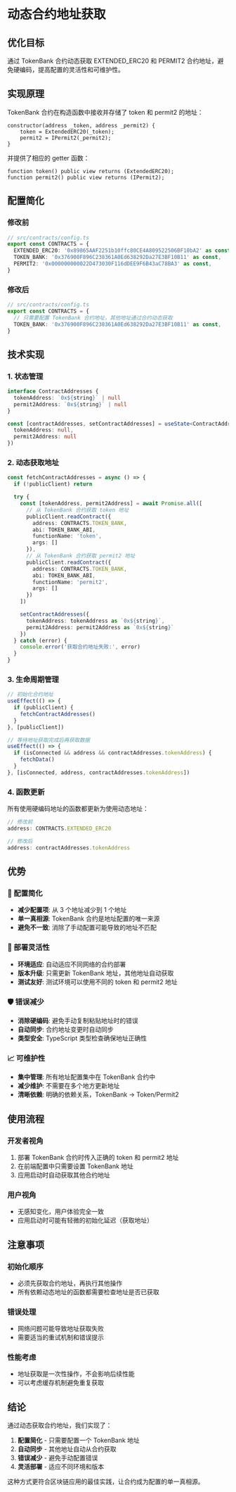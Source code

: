 # 动态合约地址获取

## 优化目标

通过 TokenBank 合约动态获取 EXTENDED_ERC20 和 PERMIT2 合约地址，避免硬编码，提高配置的灵活性和可维护性。

## 实现原理

TokenBank 合约在构造函数中接收并存储了 token 和 permit2 的地址：

```solidity
constructor(address _token, address _permit2) {
    token = ExtendedERC20(_token);
    permit2 = IPermit2(_permit2);
}
```

并提供了相应的 getter 函数：

```solidity
function token() public view returns (ExtendedERC20);
function permit2() public view returns (IPermit2);
```

## 配置简化

### 修改前
```typescript
// src/contracts/config.ts
export const CONTRACTS = {
  EXTENDED_ERC20: '0x89865AAF2251b10ffc80CE4A809522506BF10bA2' as const,
  TOKEN_BANK: '0x376900F896C238361A0Ed638292Da27E3BF10B11' as const,
  PERMIT2: '0x000000000022D473030F116dDEE9F6B43aC78BA3' as const,
}
```

### 修改后
```typescript
// src/contracts/config.ts
export const CONTRACTS = {
  // 只需要配置 TokenBank 合约地址，其他地址通过合约动态获取
  TOKEN_BANK: '0x376900F896C238361A0Ed638292Da27E3BF10B11' as const,
}
```

## 技术实现

### 1. 状态管理
```typescript
interface ContractAddresses {
  tokenAddress: `0x${string}` | null
  permit2Address: `0x${string}` | null
}

const [contractAddresses, setContractAddresses] = useState<ContractAddresses>({
  tokenAddress: null,
  permit2Address: null
})
```

### 2. 动态获取地址
```typescript
const fetchContractAddresses = async () => {
  if (!publicClient) return

  try {
    const [tokenAddress, permit2Address] = await Promise.all([
      // 从 TokenBank 合约获取 token 地址
      publicClient.readContract({
        address: CONTRACTS.TOKEN_BANK,
        abi: TOKEN_BANK_ABI,
        functionName: 'token',
        args: []
      }),
      // 从 TokenBank 合约获取 permit2 地址
      publicClient.readContract({
        address: CONTRACTS.TOKEN_BANK,
        abi: TOKEN_BANK_ABI,
        functionName: 'permit2',
        args: []
      })
    ])

    setContractAddresses({
      tokenAddress: tokenAddress as `0x${string}`,
      permit2Address: permit2Address as `0x${string}`
    })
  } catch (error) {
    console.error('获取合约地址失败:', error)
  }
}
```

### 3. 生命周期管理
```typescript
// 初始化合约地址
useEffect(() => {
  if (publicClient) {
    fetchContractAddresses()
  }
}, [publicClient])

// 等待地址获取完成后再获取数据
useEffect(() => {
  if (isConnected && address && contractAddresses.tokenAddress) {
    fetchData()
  }
}, [isConnected, address, contractAddresses.tokenAddress])
```

### 4. 函数更新
所有使用硬编码地址的函数都更新为使用动态地址：

```typescript
// 修改前
address: CONTRACTS.EXTENDED_ERC20

// 修改后
address: contractAddresses.tokenAddress
```

## 优势

### 🔧 配置简化
- **减少配置项**: 从 3 个地址减少到 1 个地址
- **单一真相源**: TokenBank 合约是地址配置的唯一来源
- **避免不一致**: 消除了手动配置可能导致的地址不匹配

### 🚀 部署灵活性
- **环境适应**: 自动适应不同网络的合约部署
- **版本升级**: 只需更新 TokenBank 地址，其他地址自动获取
- **测试友好**: 测试环境可以使用不同的 token 和 permit2 地址

### 🛡️ 错误减少
- **消除硬编码**: 避免手动复制粘贴地址时的错误
- **自动同步**: 合约地址变更时自动同步
- **类型安全**: TypeScript 类型检查确保地址正确性

### 📈 可维护性
- **集中管理**: 所有地址配置集中在 TokenBank 合约中
- **减少维护**: 不需要在多个地方更新地址
- **清晰依赖**: 明确的依赖关系，TokenBank → Token/Permit2

## 使用流程

### 开发者视角
1. 部署 TokenBank 合约时传入正确的 token 和 permit2 地址
2. 在前端配置中只需要设置 TokenBank 地址
3. 应用启动时自动获取其他合约地址

### 用户视角
- 无感知变化，用户体验完全一致
- 应用启动时可能有轻微的初始化延迟（获取地址）

## 注意事项

### 初始化顺序
- 必须先获取合约地址，再执行其他操作
- 所有依赖动态地址的函数都需要检查地址是否已获取

### 错误处理
- 网络问题可能导致地址获取失败
- 需要适当的重试机制和错误提示

### 性能考虑
- 地址获取是一次性操作，不会影响后续性能
- 可以考虑缓存机制避免重复获取

## 结论

通过动态获取合约地址，我们实现了：

1. **配置简化** - 只需要配置一个 TokenBank 地址
2. **自动同步** - 其他地址自动从合约获取
3. **错误减少** - 避免手动配置错误
4. **灵活部署** - 适应不同环境和版本

这种方式更符合区块链应用的最佳实践，让合约成为配置的单一真相源。
